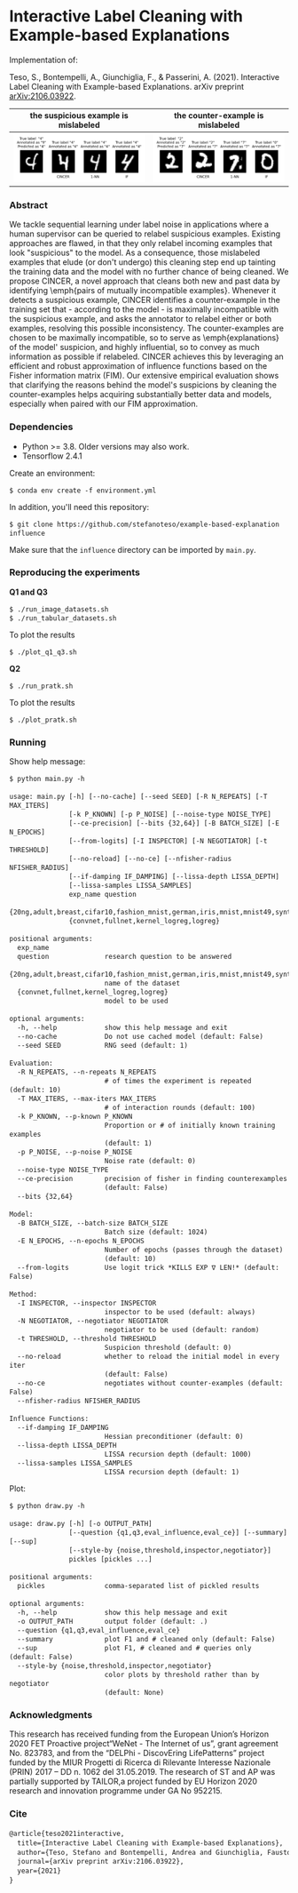# Interactive Label Cleaning with Example-based Explanations

Implementation of:

Teso, S., Bontempelli, A., Giunchiglia, F., & Passerini, A. (2021). Interactive Label
Cleaning with Example-based Explanations. arXiv preprint
[arXiv:2106.03922](https://arxiv.org/pdf/2106.03922.pdf).

|the suspicious example is mislabeled|the counter-example is mislabeled|
|---|---|
|![](example_ce_user_wrong.png)|![](example_ce_machine_wrong.png)|

### Abstract

We tackle sequential learning under label noise in applications where a human supervisor
can be queried to relabel suspicious examples. Existing approaches are flawed, in that 
they only relabel incoming examples that look "suspicious" to the model. 
As a consequence, those mislabeled examples that elude (or don't undergo) this cleaning 
step end up tainting the training data and the model with no further chance of being 
cleaned. We propose CINCER, a novel approach that cleans both new and past data by 
identifying \emph{pairs of mutually incompatible examples}. Whenever it detects a 
suspicious example, CINCER identifies a counter-example in the training set that - according 
to the model - is maximally incompatible with the suspicious example, and asks the annotator 
to relabel either or both examples, resolving this possible inconsistency. 
The counter-examples are chosen to be maximally incompatible, so to serve as 
\emph{explanations} of the model' suspicion, and highly influential, so to convey 
as much information as possible if relabeled. CINCER achieves this by leveraging 
an efficient and robust approximation of influence functions based on the 
Fisher information matrix (FIM). Our extensive empirical evaluation shows that 
clarifying the reasons behind the model's suspicions by cleaning the counter-examples 
helps acquiring substantially better data and models, especially when paired with our 
FIM approximation.


### Dependencies

- Python >= 3.8. Older versions may also work.
- Tensorflow 2.4.1

Create an environment:

```shell
$ conda env create -f environment.yml
```

In addition, you'll need this repository:
```shell
$ git clone https://github.com/stefanoteso/example-based-explanation influence
```
Make sure that the `influence` directory can be imported by `main.py`.


### Reproducing the experiments

**Q1 and Q3**

```shell
$ ./run_image_datasets.sh
$ ./run_tabular_datasets.sh
```

To plot the results

```shell
$ ./plot_q1_q3.sh
```

**Q2**

```shell
$ ./run_pratk.sh
```

To plot the results

```shell
$ ./plot_pratk.sh
```

### Running
Show help message:

```
$ python main.py -h

usage: main.py [-h] [--no-cache] [--seed SEED] [-R N_REPEATS] [-T MAX_ITERS]
               [-k P_KNOWN] [-p P_NOISE] [--noise-type NOISE_TYPE]
               [--ce-precision] [--bits {32,64}] [-B BATCH_SIZE] [-E N_EPOCHS]
               [--from-logits] [-I INSPECTOR] [-N NEGOTIATOR] [-t THRESHOLD]
               [--no-reload] [--no-ce] [--nfisher-radius NFISHER_RADIUS]
               [--if-damping IF_DAMPING] [--lissa-depth LISSA_DEPTH]
               [--lissa-samples LISSA_SAMPLES]
               exp_name question
               {20ng,adult,breast,cifar10,fashion_mnist,german,iris,mnist,mnist49,synthetic,wine}
               {convnet,fullnet,kernel_logreg,logreg}

positional arguments:
  exp_name
  question              research question to be answered
  {20ng,adult,breast,cifar10,fashion_mnist,german,iris,mnist,mnist49,synthetic,wine}
                        name of the dataset
  {convnet,fullnet,kernel_logreg,logreg}
                        model to be used

optional arguments:
  -h, --help            show this help message and exit
  --no-cache            Do not use cached model (default: False)
  --seed SEED           RNG seed (default: 1)

Evaluation:
  -R N_REPEATS, --n-repeats N_REPEATS
                        # of times the experiment is repeated (default: 10)
  -T MAX_ITERS, --max-iters MAX_ITERS
                        # of interaction rounds (default: 100)
  -k P_KNOWN, --p-known P_KNOWN
                        Proportion or # of initially known training examples
                        (default: 1)
  -p P_NOISE, --p-noise P_NOISE
                        Noise rate (default: 0)
  --noise-type NOISE_TYPE
  --ce-precision        precision of fisher in finding counterexamples
                        (default: False)
  --bits {32,64}

Model:
  -B BATCH_SIZE, --batch-size BATCH_SIZE
                        Batch size (default: 1024)
  -E N_EPOCHS, --n-epochs N_EPOCHS
                        Number of epochs (passes through the dataset)
                        (default: 10)
  --from-logits         Use logit trick *KILLS EXP ∇ LEN!* (default: False)

Method:
  -I INSPECTOR, --inspector INSPECTOR
                        inspector to be used (default: always)
  -N NEGOTIATOR, --negotiator NEGOTIATOR
                        negotiator to be used (default: random)
  -t THRESHOLD, --threshold THRESHOLD
                        Suspicion threshold (default: 0)
  --no-reload           whether to reload the initial model in every iter
                        (default: False)
  --no-ce               negotiates without counter-examples (default: False)
  --nfisher-radius NFISHER_RADIUS

Influence Functions:
  --if-damping IF_DAMPING
                        Hessian preconditioner (default: 0)
  --lissa-depth LISSA_DEPTH
                        LISSA recursion depth (default: 1000)
  --lissa-samples LISSA_SAMPLES
                        LISSA recursion depth (default: 1)
```

Plot:

```
$ python draw.py -h

usage: draw.py [-h] [-o OUTPUT_PATH]
               [--question {q1,q3,eval_influence,eval_ce}] [--summary] [--sup]
               [--style-by {noise,threshold,inspector,negotiator}]
               pickles [pickles ...]

positional arguments:
  pickles               comma-separated list of pickled results

optional arguments:
  -h, --help            show this help message and exit
  -o OUTPUT_PATH        output folder (default: .)
  --question {q1,q3,eval_influence,eval_ce}
  --summary             plot F1 and # cleaned only (default: False)
  --sup                 plot F1, # cleaned and # queries only (default: False)
  --style-by {noise,threshold,inspector,negotiator}
                        color plots by threshold rather than by negotiator
                        (default: None)
```

### Acknowledgments
This research has received funding from the European Union’s Horizon 2020 FET Proactive
project“WeNet - The Internet of us”, grant agreement No. 823783, and from the 
“DELPhi - DiscovEring LifePatterns” project funded by the MIUR Progetti di Ricerca di 
Rilevante Interesse Nazionale (PRIN) 2017 – DD n. 1062 del 31.05.2019. The research of ST
and AP was partially supported by TAILOR,a project funded by EU Horizon 2020 research 
and innovation programme under GA No 952215.

### Cite

```markdown
@article{teso2021interactive,
  title={Interactive Label Cleaning with Example-based Explanations},
  author={Teso, Stefano and Bontempelli, Andrea and Giunchiglia, Fausto and Passerini, Andrea},
  journal={arXiv preprint arXiv:2106.03922},
  year={2021}
}
```